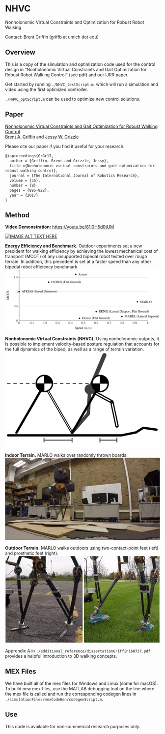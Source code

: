 # NHVC
Nonholonomic Virtual Constraints and Optimization for Robust Robot Walking

Contact: Brent Griffin (griffb at umich dot edu)

## Overview
This is a copy of the simulation and optimization code used for the control design in "Nonholonomic Virtual Constraints and Gait Optimization for Robust Robot Walking Control" (see pdf) and our IJRR paper.

Get started by running ``./NHVC_testScript.m``, which will run a simulation and video using the first optimized controller.

``./NHVC_optScript.m`` can be used to optimize new control solutions.

## Paper
[Nonholonomic Virtual Constraints and Gait Optimization for Robust Walking Control](http://web.eecs.umich.edu/faculty/grizzle/papers/NonholonomicVirtualConstraints_IJRR_GrGr17.pdf "IJRR Paper")<br />
[Brent A. Griffin](https://www.griffb.com) and [Jessy W. Grizzle](http://web.eecs.umich.edu/faculty/grizzle/index.html)<br />

Please cite our paper if you find it useful for your research.
```
@inproceedings{GrGr17,
  author = {Griffin, Brent and Grizzle, Jessy},
  title ={Nonholonomic virtual constraints and gait optimization for robust walking control},
  journal = {The International Journal of Robotics Research},
  volume = {36},
  number = {8},
  pages = {895-922},
  year = {2017}
}
```

## Method

__Video Demonstration:__ https://youtu.be/81I0H5d0tUM

[![IMAGE ALT TEXT HERE](https://img.youtube.com/vi/81I0H5d0tUM/0.jpg)](https://www.youtube.com/watch?v=81I0H5d0tUM)

__Energy Efficiency and Benchmark.__ Outdoor experiments set a new precident for walking efficiency by achieving the lowest mechanical cost of transport (MCOT) of any unsupported bipedal robot tested over rough terrain. In addition, this precedent is set at a faster speed than any other bipedal robot efficiency benchmark.
![alt text](https://github.com/griffbr/NHVC/blob/master/figure/MCOT.png "MCOT Benchmark")
<br />

__Nonholonomic Virtual Constraints (NHVC).__ Using nonholonomic outputs, it is possible to implement velocity-based posture regulation that accounts for the full dynamics of the biped, as well as a range of terrain variation.
![alt text](https://github.com/griffbr/NHVC/blob/master/figure/NHVC.png "NHVC")
<br />

__Indoor Terrain.__ MARLO walks over randomly thrown boards.
![alt text](https://github.com/griffbr/NHVC/blob/master/figure/indoor_terrain.png "Indoor Terrain")
<br />

__Outdoor Terrain.__ MARLO walks outdoors using two-contact-point feet (left) and prosthetic feet (right).
![alt text](https://github.com/griffbr/NHVC/blob/master/figure/outdoor_terrain.png "Outdoor Terrain")
<br />

Apprendix A in ``./additional_reference/dissertationGriffin160727.pdf`` provides a helpful introduction to 3D walking concepts.

## MEX Files

We have built all of the mex files for Windows and Linux (some for macOS). To build new mex files, use the MATLAB debugging tool on the line where the mex file is called and run the corresponding codegen lines in ``./simulationFiles/mexCodeGen/codegenScript.m``.

## Use

This code is available for non-commercial research purposes only.
